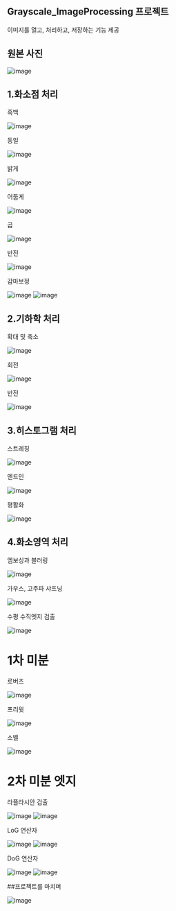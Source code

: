 ## Grayscale_ImageProcessing 프로젝트
이미지를 열고, 처리하고, 저장하는 기능 제공

## 원본 사진

![image](https://github.com/user-attachments/assets/f3d00ba9-f5c8-407c-b4fe-62fe2a6eb430)

## 1.화소점 처리
  흑백
  
  ![image](https://github.com/user-attachments/assets/135ce2e0-3e0e-45be-ac30-c56776d31a15)
  
  동일
  
  ![image](https://github.com/user-attachments/assets/92a02e42-7cc0-4e2b-8b53-e99febccb496)
  
  밝게
  
  ![image](https://github.com/user-attachments/assets/ab84e464-d210-4996-b1eb-1571a5164d16)
  
  어둡게
  
  ![image](https://github.com/user-attachments/assets/5de04507-2cbc-4939-b252-4ebbfee73b0c)
  
  곱
  
  ![image](https://github.com/user-attachments/assets/bcb958fc-b0b5-4bfe-8851-6eb14749e3bb)
  
  반전
  
  ![image](https://github.com/user-attachments/assets/4f276e96-65d0-40f8-b5c5-6dca5b8e5625)
  
  감마보정
  
  ![image](https://github.com/user-attachments/assets/ef819da8-c9c4-4562-87fa-666900e75789)
  ![image](https://github.com/user-attachments/assets/5febacfc-5634-4772-9e0c-f5fffdfc358f)


## 2.기하학 처리

  확대 및 축소  
  
  ![image](https://github.com/user-attachments/assets/8f07d4aa-1842-43a0-a4e3-255db66ecfcc)

  회전

  ![image](https://github.com/user-attachments/assets/c2c67f93-6c74-4796-b59a-cc0e5901ebc1)

  반전

  ![image](https://github.com/user-attachments/assets/06875a5a-d965-414a-82d8-a7eab691384e)

## 3.히스토그램 처리

  스트레칭
  
  ![image](https://github.com/user-attachments/assets/19698137-5f7a-4ffd-8f01-dfd11d7b890c)

  엔드인

  ![image](https://github.com/user-attachments/assets/f248797f-8bd2-47da-a53c-7ba4c0adfee4)

  평활화

  ![image](https://github.com/user-attachments/assets/a23f23cd-f27b-4351-a6b9-f2833b629441)

## 4.화소영역 처리

  엠보싱과 블러링

  ![image](https://github.com/user-attachments/assets/1e11338a-9030-4bf1-87d7-0b5114103379)

  가우스, 고주파 샤프닝

  ![image](https://github.com/user-attachments/assets/5ecd72e5-46df-4d72-b746-8f0899e633f4)

  수평 수직엣지 검출

  ![image](https://github.com/user-attachments/assets/51359763-3f90-41e9-82a1-32e284ec0052)

# 1차 미분

  로버츠

  ![image](https://github.com/user-attachments/assets/f84d7791-c51e-42f8-aa28-67a92eed89c2)

  프리윗

  ![image](https://github.com/user-attachments/assets/44ddad0e-a626-4d73-8d34-1847d03ea43b)

  소벨

  ![image](https://github.com/user-attachments/assets/797e98b6-5424-43a6-8096-b3204fccac7b)

# 2차 미분 엣지

  라플라시안 검출
  
  ![image](https://github.com/user-attachments/assets/a3f704f9-c871-41f9-8d8c-76519bd71c93)
  ![image](https://github.com/user-attachments/assets/ca856e67-5e64-4539-ae23-c0427dde48af)

  LoG 연산자

  ![image](https://github.com/user-attachments/assets/fd4e6d81-ca6e-4618-af27-0d45a0627e7f)
  ![image](https://github.com/user-attachments/assets/a99e9c81-40fe-46c4-a12e-63e516f4338a)

  DoG 연산자

  ![image](https://github.com/user-attachments/assets/1248f7d8-2c0c-4295-8925-1751a887fc40)
  ![image](https://github.com/user-attachments/assets/521557c7-010a-48ff-a4b2-dad610de06c2)



##프로젝트를 마치며

  ![image](https://github.com/user-attachments/assets/a2c82af0-3e4e-4496-b233-39dd4536adeb)





  






  



